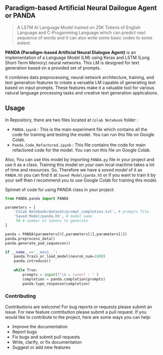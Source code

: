 ## Paradigm-based Artificial Neural Dailogue Agent or PANDA
> A LSTM AI Language Model trained on 25K Tokens of English Language and C-Progamming Language which can predict next sequence of words and it can also write some basic codes to some extent.

**PANDA (Paradigm-based Artificial Neural Dialogue Agent)** is an implementation of a Language Model (LM) using Keras and LSTM (Long Short-Term Memory) neural networks. This LM is designed for text generation based on a provided set of prompts. 

It combines data preprocessing, neural network architecture, training, and text generation features to create a versatile LM capable of generating text based on input prompts. These features make it a valuable tool for various natural language processing tasks and creative text generation applications.

## Usage

In Repository, there are two files located at `Colab Notebook` folder :
- `PANDA.ipynb` : This is the main experiment file which contains all the code for training and testing the model. You can run this file on Google Colab.
- `Panda_Code_Refactored.ipynb` : This file contains the code for main refactored code for the model. You can run this file on Google Colab.

Also, You can use this model by importing `PANDA.py` file in your project and use it as a class. Training this model on your own local machine takes a lot of time and resources. So, Therefore we have a *saved model* of it as `PANDA.h5` you can find it at `Saved Model/panda.h5` or if you want to train it by your self then I recommend you to use Google Colab for training this model.

Spinnet of code for using PANDA class in your project:

```python
from PANDA.panda import PANDA

parameters = [
    'Colab Notebook/dataset/prompt_completion.txt', # prompts file
    'Saved Model/panda.h5', # model name
     50 # number of tokens to generate
]

panda = PANDA(parameters[0],parameters[1],parameters[2])
panda.preprocess_data()
panda.generate_pad_sequences()

if __name__=='__main__':
    panda.train_or_load_model(neuron_num=1000)
    panda.introduce()
    
    while True:
        prompts = input(f"\n ↳ (user) : " )
        completion = panda.completion(prompts)
        panda.type_response(completion)
```

### Contributing

Contributions are welcome! For bug reports or requests please submit an issue. For new feature contribution please submit a pull request. If you would like to contribute to the project, here are some ways you can help:

- Improve the documentation
- Report bugs
- Fix bugs and submit pull requests
- Write, clarify, or fix documentation
- Suggest or add new features
